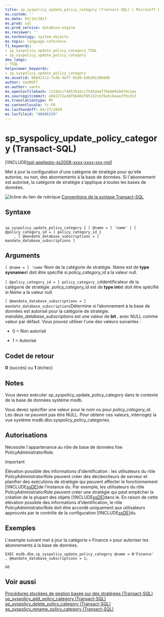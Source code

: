 ```yaml
---
title: sp_syspolicy_update_policy_category (Transact-SQL) | Microsoft Docs
ms.custom: ''
ms.date: 03/14/2017
ms.prod: sql
ms.prod_service: database-engine
ms.reviewer: ''
ms.technology: system-objects
ms.topic: language-reference
f1_keywords:
- sp_syspolicy_update_policy_category_TSQL
- sp_syspolicy_update_policy_category
dev_langs:
- TSQL
helpviewer_keywords:
- sp_syspolicy_update_policy_category
ms.assetid: 6b6413c2-7a3b-4eff-91d9-5db2011869d6
author: VanMSFT
ms.author: vanto
ms.openlocfilehash: 1124dccf4053542cc7545da4ff8eb0928479c2ee
ms.sourcegitcommit: e042272a38fb646df05152c676e5cbeae3f9cd13
ms.translationtype: MT
ms.contentlocale: fr-FR
ms.lasthandoff: 04/27/2020
ms.locfileid: "68096159"
---
```

# <a name="sp_syspolicy_update_policy_category-transact-sql"></a>sp_syspolicy_update_policy_category (Transact-SQL)
[!INCLUDE[tsql-appliesto-ss2008-xxxx-xxxx-xxx-md](../../includes/tsql-appliesto-ss2008-xxxx-xxxx-xxx-md.md)]

  Met à jour la configuration d'une catégorie de stratégie pour qu'elle autorise, ou non, des abonnements à la base de données. Si l'abonnement est autorisé, la catégorie de stratégie s'applique à toutes les bases de données.  
  
 ![Icône du lien de rubrique](../../database-engine/configure-windows/media/topic-link.gif "Icône du lien de rubrique") [Conventions de la syntaxe Transact-SQL](../../t-sql/language-elements/transact-sql-syntax-conventions-transact-sql.md)  
  
## <a name="syntax"></a>Syntaxe  
  
```  
  
sp_syspolicy_update_policy_category { [ @name = ] 'name' | [ @policy_category_id = ] policy_category_id }  
    , [ @mandate_database_subscriptions = ] mandate_database_subscriptions ]  
```  
  
## <a name="arguments"></a>Arguments  
`[ @name = ] 'name'`Nom de la catégorie de stratégie. *Name* est de **type sysname**et doit être spécifié si *policy_category_id* a la valeur null.  
  
`[ @policy_category_id = ] policy_category_id`Identificateur de la catégorie de stratégie. *policy_category_id* est de **type int**et doit être spécifié si *Name* a la valeur null.  
  
`[ @mandate_database_subscriptions = ] mandate_database_subscriptions`Détermine si l’abonnement à la base de données est autorisé pour la catégorie de stratégie. *mandate_database_subscriptions* est une valeur de **bit** , avec NULL comme valeur par défaut. Vous pouvez utiliser l'une des valeurs suivantes :  
  
-   0 = Non autorisé  
  
-   1 = Autorisé  
  
## <a name="return-code-values"></a>Codet de retour  
 **0** (succès) ou **1** (échec)  
  
## <a name="remarks"></a>Notes  
 Vous devez exécuter sp_syspolicy_update_policy_category dans le contexte de la base de données système msdb.  
  
 Vous devez spécifier une valeur pour le *nom* ou pour *policy_category_id*. Les deux ne peuvent pas être NULL. Pour obtenir ces valeurs, interrogez la vue système msdb.dbo.syspolicy_policy_categories.  
  
## <a name="permissions"></a>Autorisations  
 Nécessite l'appartenance au rôle de base de données fixe PolicyAdministratorRole.  
  
> [!IMPORTANT]  
>  Élévation possible des informations d’identification : les utilisateurs du rôle PolicyAdministratorRole peuvent créer des déclencheurs de serveur et planifier des exécutions de stratégie qui peuvent affecter le fonctionnement [!INCLUDE[ssDE](../../includes/ssde-md.md)]de l’instance du. Par exemple, les utilisateurs du rôle PolicyAdministratorRole peuvent créer une stratégie qui peut empêcher la création de la plupart des objets [!INCLUDE[ssDE](../../includes/ssde-md.md)]dans le. En raison de cette élévation possible des informations d’identification, le rôle PolicyAdministratorRole doit être accordé uniquement aux utilisateurs approuvés par le contrôle de la configuration [!INCLUDE[ssDE](../../includes/ssde-md.md)]du.  
  
## <a name="examples"></a>Exemples  
 L'exemple suivant met à jour la catégorie « Finance » pour autoriser les abonnements à la base de données.  
  
```  
EXEC msdb.dbo.sp_syspolicy_update_policy_category @name = N'Finance'  
, @mandate_database_subscriptions = 1;  
  
GO  
```  
  
## <a name="see-also"></a>Voir aussi  
 [Procédures stockées de gestion basée sur des stratégies &#40;Transact-SQL&#41;](../../relational-databases/system-stored-procedures/policy-based-management-stored-procedures-transact-sql.md)   
 [sp_syspolicy_add_policy_category &#40;Transact-SQL&#41;](../../relational-databases/system-stored-procedures/sp-syspolicy-add-policy-category-transact-sql.md)   
 [sp_syspolicy_delete_policy_category &#40;Transact-SQL&#41;](../../relational-databases/system-stored-procedures/sp-syspolicy-delete-policy-category-transact-sql.md)   
 [sp_syspolicy_rename_policy_category &#40;Transact-SQL&#41;](../../relational-databases/system-stored-procedures/sp-syspolicy-rename-policy-category-transact-sql.md)  
  
  
